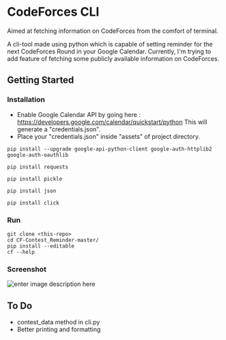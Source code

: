 


# CodeForces CLI
Aimed at fetching information on CodeForces from the comfort of terminal.

A cli-tool made using python which is capable of setting reminder for the next CodeForces Round in your Google Calendar. Currently, I'm trying to add feature of fetching some publicly available information on CodeForces.


## Getting Started

### Installation

* Enable Google Calendar API by going here : https://developers.google.com/calendar/quickstart/python
This will generate a "credentials.json".
* Place your "credentials.json" inside "assets" of project directory.


```
pip install --upgrade google-api-python-client google-auth-httplib2 google-auth-oauthlib
```
```
pip install requests
```
```
pip install pickle
```
```
pip install json
```
```
pip install click
```


### Run
```
git clone <this-repo>
cd CF-Contest_Reminder-master/
pip install --editable
cf --help
```

### Screenshot
![enter image description here](https://github.com/satyap54/CF-Contest_Reminder/blob/master/assets/CF-Cli-v2.png?raw=true)
## To Do

 - contest_data method in cli.py
 - Better printing and formatting
